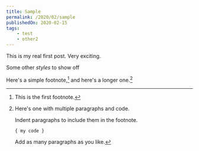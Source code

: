 ```yaml
---
title: Sample
permalink: /2020/02/sample
publishedOn: 2020-02-15
tags:
    - test
    - other2
---
```


This is my real first post. Very exciting.

Some other _styles_ to show off 
    
Here's a simple footnote,[^1] and here's a longer one.[^bignote]

[^1]: This is the first footnote.

[^bignote]: Here's one with multiple paragraphs and code.

    Indent paragraphs to include them in the footnote.

    `{ my code }`

    Add as many paragraphs as you like.
